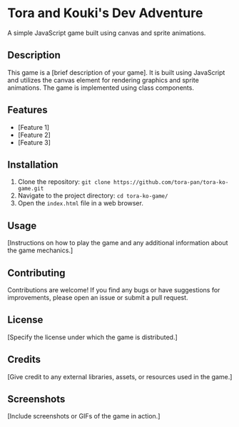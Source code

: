 # Tora and Kouki's Dev Adventure

A simple JavaScript game built using canvas and sprite animations.

## Description

This game is a [brief description of your game]. It is built using JavaScript and utilizes the canvas element for rendering graphics and sprite animations. The game is implemented using class components.

## Features

-   [Feature 1]
-   [Feature 2]
-   [Feature 3]

## Installation

1. Clone the repository: `git clone https://github.com/tora-pan/tora-ko-game.git`
2. Navigate to the project directory: `cd tora-ko-game/`
3. Open the `index.html` file in a web browser.

## Usage

[Instructions on how to play the game and any additional information about the game mechanics.]

## Contributing

Contributions are welcome! If you find any bugs or have suggestions for improvements, please open an issue or submit a pull request.

## License

[Specify the license under which the game is distributed.]

## Credits

[Give credit to any external libraries, assets, or resources used in the game.]

## Screenshots

[Include screenshots or GIFs of the game in action.]
